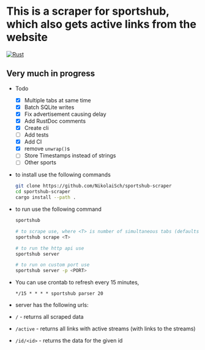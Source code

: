 # This is a scraper for sportshub, which also gets active links from the website

[![Rust](https://github.com/NikolaiSch/sportshub-scraper/actions/workflows/rust.yml/badge.svg?branch=main)](https://github.com/NikolaiSch/sportshub-scraper/actions/workflows/rust.yml)

## Very much in progress

- Todo

  - [x] Multiple tabs at same time
  - [x] Batch SQLite writes
  - [x] Fix advertisement causing delay
  - [x] Add RustDoc comments
  - [x] Create cli
  - [ ] Add tests
  - [x] Add CI
  - [x] remove `unwrap()`s
  - [ ] Store Timestamps instead of strings
  - [ ] Other sports

- to install use the following commands

  ```bash
  git clone https://github.com/NikolaiSch/sportshub-scraper
  cd sportshub-scraper
  cargo install --path .
  ```

- to run use the following command

  ```bash
  sportshub

  # to scrape use, where <T> is number of simultaneous tabs (defaults to 10)
  sportshub scrape <T>

  # to run the http api use
  sportshub server

  # to run on custom port use
  sportshub server -p <PORT>
  ```

- You can use crontab to refresh every 15 minutes,

  ```cron
  */15 * * * * sportshub parser 20
  ```

- server has the following urls:
- `/` - returns all scraped data
- `/active` - returns all links with active streams (with links to the streams)
- `/id/<id>` - returns the data for the given id
